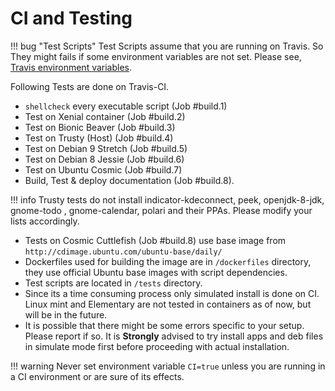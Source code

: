 # CI and Testing

!!! bug "Test Scripts"
    Test Scripts assume that you are running on Travis. So They might fails if some  environment variables are not set. Please see, [Travis environment variables](https://docs.travis-ci.com/user/environment-variables/).

Following Tests are done on Travis-CI.

- `shellcheck` every executable script (Job #build.1)
- Test on Xenial container (Job #build.2)
- Test on Bionic Beaver (Job #build.3)
- Test on Trusty (Host) (Job #build.4)
- Test on Debian 9 Stretch (Job #build.5)
- Test on Debian 8 Jessie (Job #build.6)
- Test on Ubuntu Cosmic  (Job #build.7)
- Build, Test & deploy documentation (Job #build.8).

!!! info
    Trusty tests do not install indicator-kdeconnect, peek, openjdk-8-jdk, gnome-todo , gnome-calendar, polari and their PPAs. Please modify your lists accordingly.

- Tests on Cosmic Cuttlefish (Job #build.8) use base image from `http://cdimage.ubuntu.com/ubuntu-base/daily/`
- Dockerfiles used for building the image are in `/dockerfiles` directory, they use official Ubuntu base images with script dependencies.
- Test scripts are located in `/tests` directory.
- Since its a time consuming process only simulated install is done on CI. Linux mint and Elementary are not tested in containers as of now, but will be in the future.
- It is possible that there might be some errors specific to your setup. Please report if so. It is **Strongly** advised to try install apps and deb files in simulate mode first before proceeding with actual installation.

!!! warning
    Never set environment variable `CI=true` unless you are running in a CI environment or are sure of its effects.
